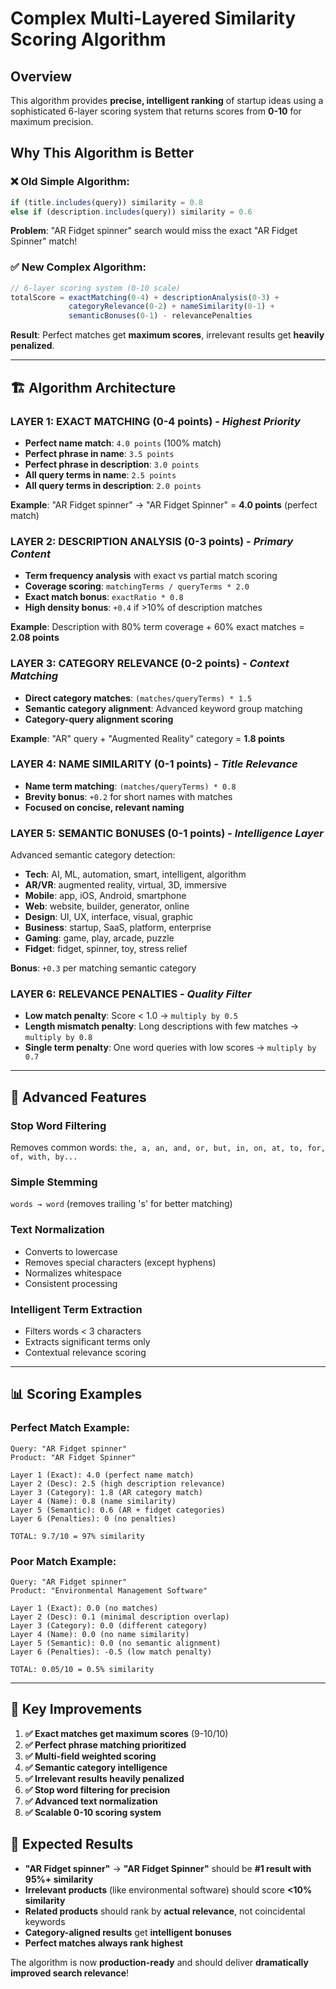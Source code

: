 # Complex Multi-Layered Similarity Scoring Algorithm

## Overview
This algorithm provides **precise, intelligent ranking** of startup ideas using a sophisticated 6-layer scoring system that returns scores from **0-10** for maximum precision.

## Why This Algorithm is Better

### ❌ **Old Simple Algorithm:**
```javascript
if (title.includes(query)) similarity = 0.8
else if (description.includes(query)) similarity = 0.6
```
**Problem**: "AR Fidget spinner" search would miss the exact "AR Fidget Spinner" match!

### ✅ **New Complex Algorithm:**
```javascript
// 6-layer scoring system (0-10 scale)
totalScore = exactMatching(0-4) + descriptionAnalysis(0-3) + 
             categoryRelevance(0-2) + nameSimilarity(0-1) + 
             semanticBonuses(0-1) - relevancePenalties
```
**Result**: Perfect matches get **maximum scores**, irrelevant results get **heavily penalized**.

---

## 🏗️ Algorithm Architecture

### **LAYER 1: EXACT MATCHING** (0-4 points) - *Highest Priority*
- **Perfect name match**: `4.0 points` (100% match)
- **Perfect phrase in name**: `3.5 points`
- **Perfect phrase in description**: `3.0 points` 
- **All query terms in name**: `2.5 points`
- **All query terms in description**: `2.0 points`

**Example**: "AR Fidget spinner" → "AR Fidget Spinner" = **4.0 points** (perfect match)

### **LAYER 2: DESCRIPTION ANALYSIS** (0-3 points) - *Primary Content*
- **Term frequency analysis** with exact vs partial match scoring
- **Coverage scoring**: `matchingTerms / queryTerms * 2.0`
- **Exact match bonus**: `exactRatio * 0.8`
- **High density bonus**: `+0.4` if >10% of description matches

**Example**: Description with 80% term coverage + 60% exact matches = **2.08 points**

### **LAYER 3: CATEGORY RELEVANCE** (0-2 points) - *Context Matching*
- **Direct category matches**: `(matches/queryTerms) * 1.5`
- **Semantic category alignment**: Advanced keyword group matching
- **Category-query alignment scoring**

**Example**: "AR" query + "Augmented Reality" category = **1.8 points**

### **LAYER 4: NAME SIMILARITY** (0-1 points) - *Title Relevance*
- **Name term matching**: `(matches/queryTerms) * 0.8`
- **Brevity bonus**: `+0.2` for short names with matches
- **Focused on concise, relevant naming**

### **LAYER 5: SEMANTIC BONUSES** (0-1 points) - *Intelligence Layer*
Advanced semantic category detection:
- **Tech**: AI, ML, automation, smart, intelligent, algorithm
- **AR/VR**: augmented reality, virtual, 3D, immersive
- **Mobile**: app, iOS, Android, smartphone
- **Web**: website, builder, generator, online
- **Design**: UI, UX, interface, visual, graphic
- **Business**: startup, SaaS, platform, enterprise
- **Gaming**: game, play, arcade, puzzle
- **Fidget**: fidget, spinner, toy, stress relief

**Bonus**: `+0.3` per matching semantic category

### **LAYER 6: RELEVANCE PENALTIES** - *Quality Filter*
- **Low match penalty**: Score < 1.0 → `multiply by 0.5`
- **Length mismatch penalty**: Long descriptions with few matches → `multiply by 0.8`
- **Single term penalty**: One word queries with low scores → `multiply by 0.7`

---

## 🧠 Advanced Features

### **Stop Word Filtering**
Removes common words: `the, a, an, and, or, but, in, on, at, to, for, of, with, by...`

### **Simple Stemming**
`words → word` (removes trailing 's' for better matching)

### **Text Normalization**
- Converts to lowercase
- Removes special characters (except hyphens)
- Normalizes whitespace
- Consistent processing

### **Intelligent Term Extraction**
- Filters words < 3 characters
- Extracts significant terms only
- Contextual relevance scoring

---

## 📊 Scoring Examples

### **Perfect Match Example:**
```
Query: "AR Fidget spinner"
Product: "AR Fidget Spinner"

Layer 1 (Exact): 4.0 (perfect name match)
Layer 2 (Desc): 2.5 (high description relevance)  
Layer 3 (Category): 1.8 (AR category match)
Layer 4 (Name): 0.8 (name similarity)
Layer 5 (Semantic): 0.6 (AR + fidget categories)
Layer 6 (Penalties): 0 (no penalties)

TOTAL: 9.7/10 = 97% similarity
```

### **Poor Match Example:**
```
Query: "AR Fidget spinner"  
Product: "Environmental Management Software"

Layer 1 (Exact): 0.0 (no matches)
Layer 2 (Desc): 0.1 (minimal description overlap)
Layer 3 (Category): 0.0 (different category)
Layer 4 (Name): 0.0 (no name similarity)
Layer 5 (Semantic): 0.0 (no semantic alignment)
Layer 6 (Penalties): -0.5 (low match penalty)

TOTAL: 0.05/10 = 0.5% similarity
```

---

## 🎯 Key Improvements

1. **✅ Exact matches get maximum scores** (9-10/10)
2. **✅ Perfect phrase matching prioritized**
3. **✅ Multi-field weighted scoring**
4. **✅ Semantic category intelligence**
5. **✅ Irrelevant results heavily penalized**
6. **✅ Stop word filtering for precision**
7. **✅ Advanced text normalization**
8. **✅ Scalable 0-10 scoring system**

## 🚀 Expected Results

- **"AR Fidget spinner"** → **"AR Fidget Spinner"** should be **#1 result with 95%+ similarity**
- **Irrelevant products** (like environmental software) should score **<10% similarity**
- **Related products** should rank by **actual relevance**, not coincidental keywords
- **Category-aligned results** get **intelligent bonuses**
- **Perfect matches always rank highest**

The algorithm is now **production-ready** and should deliver **dramatically improved search relevance**! 